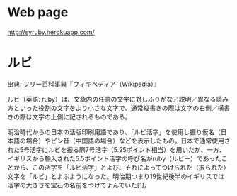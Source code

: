 # Web page
http://syruby.herokuapp.com/

# ルビ
出典: フリー百科事典『ウィキペディア（Wikipedia）』

ルビ（英語: ruby）は、文章内の任意の文字に対しふりがな／説明／異なる読み方といった役割の文字をより小さな文字で、通常縦書きの際は文字の右側／横書きの際は文字の上側に記されるものである。

明治時代からの日本の活版印刷用語であり、「ルビ活字」を使用し振り仮名（日本語の場合）やピン音（中国語の場合）などを表示したもの。日本で通常使用された5号活字にルビを振る際7号活字（5.25ポイント相当）を用いたが、一方、イギリスから輸入された5.5ポイント活字の呼び名がruby（ルビー）であったことから、この活字を「ルビ活字」とよび、それによってつけられた（振られた）文字を「ルビ」とよぶようになった。明治期つまり19世紀後半のイギリスでは活字の大きさを宝石の名前をつけてよんでいた[1]。
